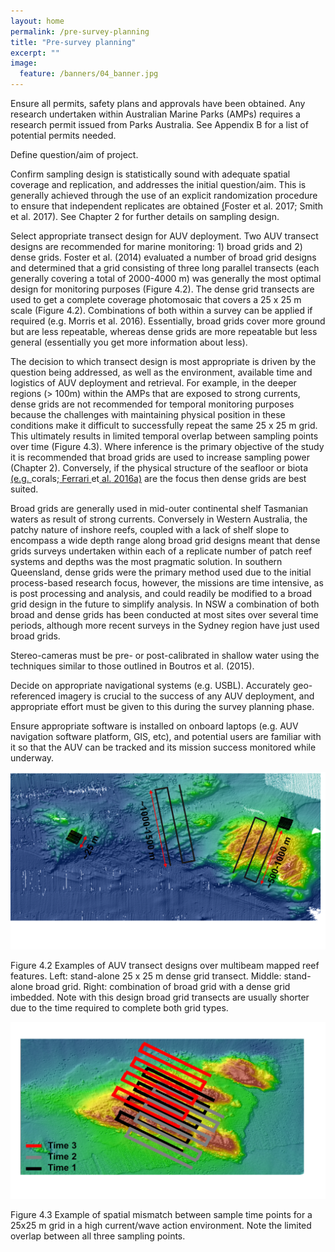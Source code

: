 ```yaml
---
layout: home
permalink: /pre-survey-planning
title: "Pre-survey planning"
excerpt: ""
image:
  feature: /banners/04_banner.jpg
---
```


Ensure all permits, safety plans and approvals have been obtained. Any research undertaken within Australian Marine Parks (AMPs) requires a research permit issued from Parks Australia. See Appendix B for a list of potential permits needed.

Define question/aim of project.

Confirm sampling design is statistically sound with adequate spatial coverage and replication, and addresses the initial question/aim. This is generally achieved through the use of an explicit randomization procedure to ensure that independent replicates are obtained [(](https://paperpile.com/c/ymogqX/NWtd+4W1f)Foster et al. 2017; Smith et al. 2017). See Chapter 2 for further details on sampling design.

Select appropriate transect design for AUV deployment. Two AUV transect designs are recommended for marine monitoring: 1) broad grids and 2) dense grids. Foster et al. (2014) evaluated a number of broad grid designs and determined that a grid consisting of three long parallel transects (each generally covering a total of 2000-4000 m) was generally the most optimal design for monitoring purposes (Figure 4.2). The dense grid transects are used to get a complete coverage photomosaic that covers a 25 x 25 m scale (Figure 4.2). Combinations of both within a survey can be applied if required (e.g. Morris et al. 2016). Essentially, broad grids cover more ground but are less repeatable, whereas dense grids are more repeatable but less general (essentially you get more information about less).

The decision to which transect design is most appropriate is driven by the question being addressed, as well as the environment, available time and logistics of AUV deployment and retrieval. For example, in the deeper regions (> 100m) within the AMPs that are exposed to strong currents, dense grids are not recommended for temporal monitoring purposes because the challenges with maintaining physical position in these conditions make it difficult to successfully repeat the same 25 x 25 m grid. This ultimately results in limited temporal overlap between sampling points over time (Figure 4.3). Where inference is the primary objective of the study it is recommended that broad grids are used to increase sampling power (Chapter 2). Conversely, if the physical structure of the seafloor or biota [(e.g.](https://paperpile.com/c/ymogqX/rpiK)[ ](https://paperpile.com/c/ymogqX/rpiK)corals;[ Ferrari](https://paperpile.com/c/ymogqX/rpiK)[ ](https://paperpile.com/c/ymogqX/rpiK)et[ al.](https://paperpile.com/c/ymogqX/rpiK)[ 2016a)](https://paperpile.com/c/ymogqX/rpiK) are the focus then dense grids are best suited.

Broad grids are generally used in mid-outer continental shelf Tasmanian waters as result of strong currents. Conversely in Western Australia, the patchy nature of inshore reefs, coupled with a lack of shelf slope to encompass a wide depth range along broad grid designs meant that dense grids surveys undertaken within each of a replicate number of patch reef systems and depths was the most pragmatic solution. In southern Queensland, dense grids were the primary method used due to the initial process-based research focus, however, the missions are time intensive, as is post processing and analysis, and could readily be modified to a broad grid design in the future to simplify analysis. In NSW a combination of both broad and dense grids has been conducted at most sites over several time periods, although more recent surveys in the Sydney region have just used broad grids.

Stereo-cameras must be pre- or post-calibrated in shallow water using the techniques similar to those outlined in Boutros et al. (2015). 

Decide on appropriate navigational systems (e.g. USBL). Accurately geo-referenced imagery is crucial to the success of any AUV deployment, and appropriate effort must be given to this during the survey planning phase.

Ensure appropriate software is installed on onboard laptops (e.g. AUV navigation software platform, GIS, etc), and potential users are familiar with it so that the AUV can be tracked and its mission success monitored while underway.

![image alt text](images/figures/image_1.png)

Figure 4.2 Examples of AUV transect designs over multibeam mapped reef features. Left: stand-alone 25 x 25 m dense grid transect. Middle: stand-alone broad grid. Right: combination of broad grid with a dense grid imbedded. Note with this design broad grid transects are usually shorter due to the time required to complete both grid types.

![image alt text](images/figures/image_2.png)

Figure 4.3 Example of spatial mismatch between sample time points for a 25x25 m grid in a high current/wave action environment. Note the limited overlap between all three sampling points.
